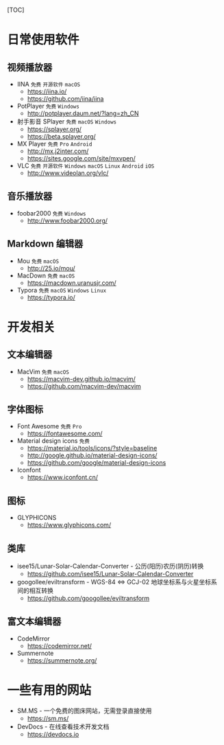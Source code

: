 [TOC]

# 日常使用软件 

## 视频播放器

* IINA `免费` `开源软件` `macOS`
  * https://iina.io/
  * https://github.com/iina/iina
* PotPlayer `免费` `Windows`
  * http://potplayer.daum.net/?lang=zh_CN
* 射手影音 SPlayer `免费` `macOS` `Windows`
  * https://splayer.org/
  * https://beta.splayer.org/
* MX Player `免费` `Pro` `Android`
  * http://mx.j2inter.com/
  * https://sites.google.com/site/mxvpen/
* VLC `免费` `开源软件` `Windows` `macOS` `Linux` `Android` `iOS`
  * http://www.videolan.org/vlc/

## 音乐播放器

* foobar2000 `免费` `Windows`
  * http://www.foobar2000.org/

## Markdown 编辑器

* Mou `免费` `macOS`
  * http://25.io/mou/
* MacDown `免费` `macOS`
  * https://macdown.uranusjr.com/
* Typora `免费` `macOS` `Windows` `Linux`
  * https://typora.io/  

# 开发相关

## 文本编辑器

* MacVim `免费` `macOS`
  * https://macvim-dev.github.io/macvim/
  * https://github.com/macvim-dev/macvim

## 字体图标

* Font Awesome `免费` `Pro` 
  * https://fontawesome.com/
* Material design icons `免费`
  * https://material.io/tools/icons/?style=baseline
  * http://google.github.io/material-design-icons/
  * https://github.com/google/material-design-icons
* Iconfont
  * https://www.iconfont.cn/

## 图标

* GLYPHICONS
  * https://www.glyphicons.com/

## 类库

* isee15/Lunar-Solar-Calendar-Converter - 公历(阳历)农历(阴历)转换
  * https://github.com/isee15/Lunar-Solar-Calendar-Converter
* googollee/eviltransform - WGS-84 <=> GCJ-02 地球坐标系与火星坐标系间的相互转换
  * https://github.com/googollee/eviltransform

## 富文本编辑器

* CodeMirror
  * https://codemirror.net/
* Summernote
  * https://summernote.org/

# 一些有用的网站

* SM.MS - 一个免费的图床网站，无需登录直接使用
  * https://sm.ms/
* DevDocs - 在线查看技术开发文档
  * https://devdocs.io